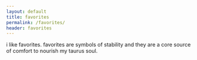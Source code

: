 ```yaml
---
layout: default
title: favorites
permalink: /favorites/
header: favorites
---
```


i like favorites. favorites are symbols of stability and they are a core source of comfort to nourish my taurus soul.
